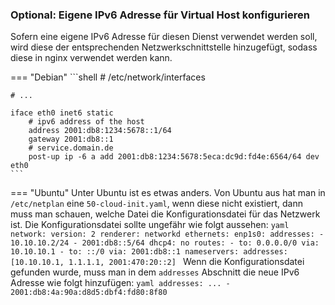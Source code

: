 ### Optional: Eigene IPv6 Adresse für Virtual Host konfigurieren
Sofern eine eigene IPv6 Adresse für diesen Dienst verwendet werden soll,
wird diese der entsprechenden Netzwerkschnittstelle hinzugefügt, sodass 
diese in nginx verwendet werden kann. 

=== "Debian"
    ```shell
    # /etc/network/interfaces
    
    # ...
    
    iface eth0 inet6 static
        # ipv6 address of the host
        address 2001:db8:1234:5678::1/64
        gateway 2001:db8::1
        # service.domain.de
        post-up ip -6 a add 2001:db8:1234:5678:5eca:dc9d:fd4e:6564/64 dev eth0
    ```

=== "Ubuntu"
    Unter Ubuntu ist es etwas anders. Von Ubuntu aus hat man in `/etc/netplan` eine `50-cloud-init.yaml`, wenn diese nicht
    existiert, dann muss man schauen, welche Datei die Konfigurationsdatei für das Netzwerk ist. 
    Die Konfigurationsdatei sollte ungefähr wie folgt aussehen:
    ```yaml
    network:
        version: 2
        renderer: networkd
        ethernets:
            enp1s0:
                addresses:
                    - 10.10.10.2/24
                    - 2001:db8::5/64
                dhcp4: no
                routes:
                    - to: 0.0.0.0/0
                    via: 10.10.10.1
                    - to: ::/0
                    via: 2001:db8::1
                nameservers:
                    addresses: [10.10.10.1, 1.1.1.1, 2001:470:20::2]
    ```
    Wenn die Konfigurationsdatei gefunden wurde, muss man in dem `addresses` Abschnitt die neue IPv6 Adresse wie folgt
    hinzufügen:
    ```yaml
    addresses:
        ...
        - 2001:db8:4a:90a:d8d5:dbf4:fd80:8f80
    ```
